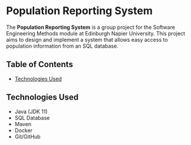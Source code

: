 # Population Reporting System

The **Population Reporting System** is a group project for the Software Engineering Methods module at Edinburgh Napier University.
This project aims to design and implement a system that allows easy access to population information from an SQL database.

## Table of Contents

- [Technologies Used](#technologies-used)


## Technologies Used

- Java (JDK 11)
- SQL Database
- Maven
- Docker
- Git/GitHub
